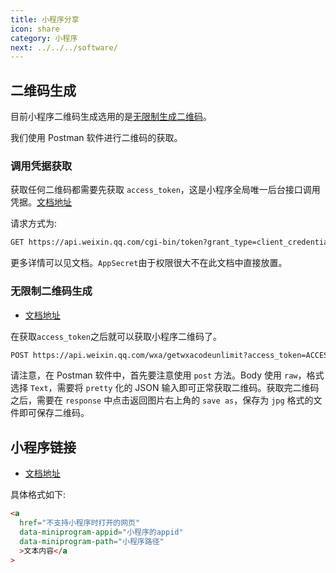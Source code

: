 ```yaml
---
title: 小程序分享
icon: share
category: 小程序
next: ../../../software/
---
```


## 二维码生成

目前小程序二维码生成选用的是[无限制生成二维码](https://developers.weixin.qq.com/miniprogram/dev/api-backend/open-api/qr-code/wxacode.getUnlimited.html)。

我们使用 Postman 软件进行二维码的获取。

### 调用凭据获取

获取任何二维码都需要先获取 `access_token`，这是小程序全局唯一后台接口调用凭据。[文档地址](https://developers.weixin.qq.com/miniprogram/dev/api-backend/open-api/access-token/auth.getAccessToken.html)

请求方式为:

```md
GET https://api.weixin.qq.com/cgi-bin/token?grant_type=client_credential&appid=APPID&secret=APPSECRET
```

更多详情可以见文档。`AppSecret`由于权限很大不在此文档中直接放置。

### 无限制二维码生成

- [文档地址](https://developers.weixin.qq.com/miniprogram/dev/api-backend/open-api/qr-code/wxacode.getUnlimited.html)

在获取`access_token`之后就可以获取小程序二维码了。

```md
POST https://api.weixin.qq.com/wxa/getwxacodeunlimit?access_token=ACCESS_TOKEN
```

请注意，在 Postman 软件中，首先要注意使用 `post` 方法。Body 使用 `raw`，格式选择 `Text`，需要将 `pretty` 化的 JSON 输入即可正常获取二维码。获取完二维码之后，需要在 `response` 中点击返回图片右上角的 `save as`，保存为 `jpg` 格式的文件即可保存二维码。

## 小程序链接

- [文档地址](https://developers.weixin.qq.com/doc/offiaccount/Message_Management/Service_Center_messages.html)

具体格式如下:

```html
<a
  href="不支持小程序时打开的网页"
  data-miniprogram-appid="小程序的appid"
  data-miniprogram-path="小程序路径"
  >文本内容</a
>
```
